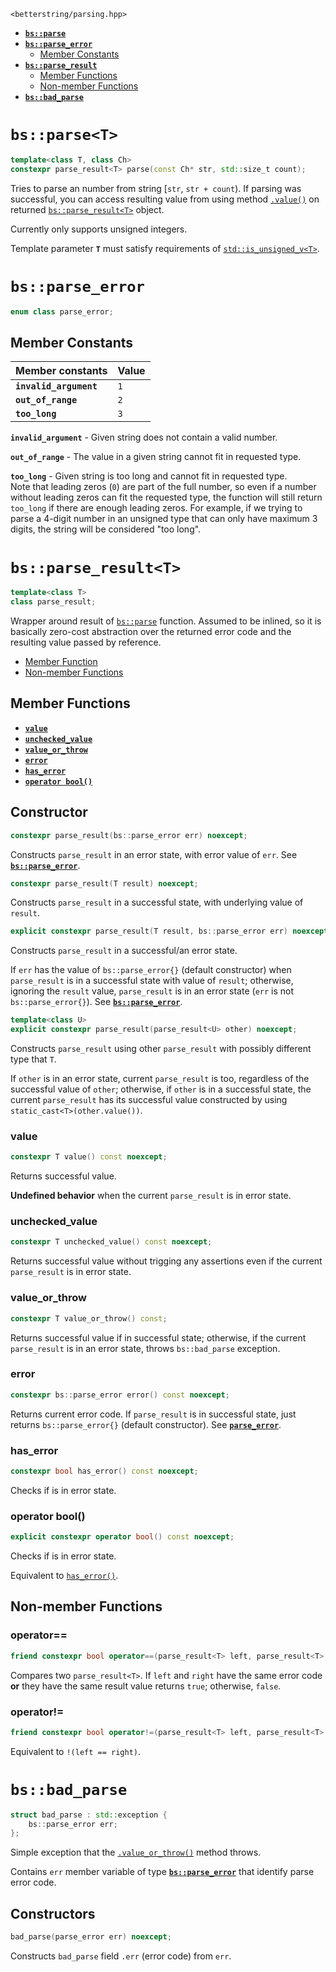 `<betterstring/parsing.hpp>`

- [**`bs::parse`**](#bsparset)
- [**`bs::parse_error`**](#bsparse_error)
    - [Member Constants](#member-constants)
- [**`bs::parse_result`**](#bsparse_resultt)
    - [Member Functions](#member-functions)
    - [Non-member Functions](#non-member-functions)
- [**`bs::bad_parse`**](#bsbad_parse)

# `bs::parse<T>`

```cpp
template<class T, class Ch>
constexpr parse_result<T> parse(const Ch* str, std::size_t count);
```
Tries to parse an number from string [`str`, `str + count`).
If parsing was successful, you can access resulting value from using method [`.value()`](#value) on returned [`bs::parse_result<T>`](#bsparse_resultt) object.

Currently only supports unsigned integers.

Template parameter **`T`** must satisfy requirements of [`std::is_unsigned_v<T>`][std_is_unsigned].

# `bs::parse_error`
```cpp
enum class parse_error;
```
## Member Constants
| Member constants       | Value |
| ---------------------- | ----- |
| **`invalid_argument`** | `1`   |
| **`out_of_range`**     | `2`   |
| **`too_long`**         | `3`   |

**`invalid_argument`** - Given string does not contain a valid number.

**`out_of_range`** - The value in a given string cannot fit in requested type.

**`too_long`** - Given string is too long and cannot fit in requested type. <br>
Note that leading zeros (`0`) are part of the full number, so even if a number without leading zeros can fit the requested type,
the function will still return `too_long` if there are enough leading zeros. For example, if we trying to parse a 4-digit number in an unsigned type that can only have maximum 3 digits, the string will be considered "too long".

# `bs::parse_result<T>`

```cpp
template<class T>
class parse_result;
```
Wrapper around result of [`bs::parse`](#bsparset) function.
Assumed to be inlined, so it is basically zero-cost abstraction over the returned error code and the resulting value passed by reference.

- [Member Function](#member-functions)
- [Non-member Functions](#non-member-functions)

## Member Functions
- [**`value`**](#value)
- [**`unchecked_value`**](#unchecked_value)
- [**`value_or_throw`**](#value_or_throw)
- [**`error`**](#error)
- [**`has_error`**](#has_error)
- [**`operator bool()`**](#operator-bool)

## Constructor
```cpp
constexpr parse_result(bs::parse_error err) noexcept;
```
Constructs `parse_result` in an error state, with error value of `err`.
See [**`bs::parse_error`**](#bsparse_error).

```cpp
constexpr parse_result(T result) noexcept;
```
Constructs `parse_result` in a successful state, with underlying value of `result`.

```cpp
explicit constexpr parse_result(T result, bs::parse_error err) noexcept;
```
Constructs `parse_result` in a successful/an error state.

If `err` has the value of `bs::parse_error{}` (default constructor) when `parse_result` is in a successful state with value of `result`; otherwise, ignoring the `result` value, `parse_result` is in an error state (`err` is not `bs::parse_error{}`).
See [**`bs::parse_error`**](#bsparse_error).

```cpp
template<class U>
explicit constexpr parse_result(parse_result<U> other) noexcept;
```
Constructs `parse_result` using other `parse_result` with possibly different type that `T`.

If `other` is in an error state, current `parse_result` is too, regardless of the successful value of `other`; otherwise, if `other` is in a successful state, the current `parse_result` has its successful value constructed by using `static_cast<T>(other.value())`.

### value
```cpp
constexpr T value() const noexcept;
```
Returns successful value.

**Undefined behavior** when the current `parse_result` is in error state.

### unchecked_value
```cpp
constexpr T unchecked_value() const noexcept;
```
Returns successful value without trigging any assertions even if the current `parse_result` is in error state.

### value_or_throw
```cpp
constexpr T value_or_throw() const;
```
Returns successful value if in successful state; otherwise, if the current `parse_result` is in an error state, throws `bs::bad_parse` exception.

### error
```cpp
constexpr bs::parse_error error() const noexcept;
```
Returns current error code. If `parse_result` is in successful state, just returns `bs::parse_error{}` (default constructor).
See [**`parse_error`**](#bsparse_error).

### has_error
```cpp
constexpr bool has_error() const noexcept;
```
Checks if is in error state.

### operator bool()
```cpp
explicit constexpr operator bool() const noexcept;
```
Checks if is in error state.

Equivalent to [`has_error()`](#has_error).

## Non-member Functions

### operator==
```cpp
friend constexpr bool operator==(parse_result<T> left, parse_result<T> right) noexcept;
```
Compares two `parse_result<T>`. If `left` and `right` have the same error code **or** they have the same result value returns `true`; otherwise, `false`.

### operator!=
```cpp
friend constexpr bool operator!=(parse_result<T> left, parse_result<T> right) noexcept;
```
Equivalent to `!(left == right)`.

# `bs::bad_parse`
```cpp
struct bad_parse : std::exception {
    bs::parse_error err;
};
```
Simple exception that the [`.value_or_throw()`](#value_or_throw) method throws.

Contains `err` member variable of type [**`bs::parse_error`**](#bsparse_error) that identify parse error code.

## Constructors
```cpp
bad_parse(parse_error err) noexcept;
```
Constructs `bad_parse` field `.err` (error code) from `err`.

[std_is_unsigned]: https://en.cppreference.com/w/cpp/types/is_unsigned
